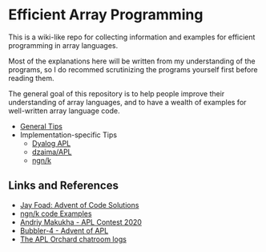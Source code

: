 # Efficient Array Programming

This is a wiki-like repo for collecting information and examples for efficient programming in array languages. 

Most of the explanations here will be written from my understanding of the programs, so I do recommed scrutinizing the programs yourself first before reading them.

The general goal of this repository is to help people improve their understanding of array languages, and to have a wealth of examples for well-written array language code.

- [General Tips](General.md)
- Implementation-specific Tips
  - [Dyalog APL](DyalogAPL.md)
  - [dzaima/APL](DzaimaAPL.md)
  - [ngn/k](NgnK.md)



## Links and References
 - [Jay Foad:  Advent of Code Solutions](https://github.com/jayfoad/)
 - [ngn/k code Examples](https://codeberg.org/ngn/k)
 - [Andriy Makukha - APL Contest 2020](https://github.com/amakukha/apl-contest-2020)
 - [Bubbler-4 - Advent of APL](https://github.com/Bubbler-4/advent-of-apl)
 - [The APL Orchard chatroom logs](https://chat.stackexchange.com/rooms/52405/the-apl-orchard)

